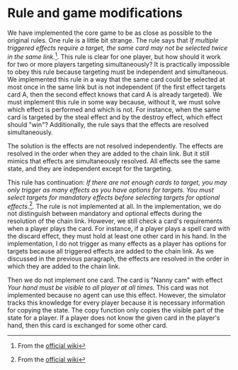 # Rule and game modifications

We have implemented the core game to be as close as possible to the original rules.
One rule is a little bit strange. The rule says that _If multiple triggered effects require a target, the same card may not be selected twice in the same link._[^effects]. This rule is clear for one player, but how should it work for two or more players targeting simultaneously? It is practically impossible to obey this rule because targeting must be independent and simultaneous. We implemented this rule in a way that the same card could be selected at most once in the same link but is not independent (if the first effect targets card A, then the second effect knows that card A is already targeted). We must implement this rule in some way because, without it, we must solve which effect is performed and which is not.
For instance, when the same card is targeted by the steal effect and by the destroy effect, which effect should "win"? Additionally, the rule says that the effects are resolved simultaneously.

[^effects]: From the [official wiki](http://unstablegameswiki.com/index.php?title=UU_Game_Terminology_-_Effects)

The solution is the effects are not resolved independently. The effects are resolved in the order when they are added to the chain link. But it still mimics that effects are simultaneously resolved. All effects see the same state, and they are independent except for the targeting.

This rule has continuation:
_If there are not enough cards to target, you may only trigger as many effects as you have options for targets. You must select targets for mandatory effects before selecting targets for optional effects._[^effects].
The rule is not implemented at all. In the implementation, we do not distinguish between mandatory and optional effects during the resolution of the chain link. However, we still check a card's requirements when a player plays the card. For instance, if a player plays a spell card with the discard effect, they must hold at least one other card in his hand. In the implementation, I do not trigger as many effects as a player has options for targets because all triggered effects are added to the chain link. As we discussed in the previous paragraph, the effects are resolved in the order in which they are added to the chain link.

Then we do not implement one card. The card is "Nanny cam" with effect _Your hand must be visible to all player at all times._ This card was not implemented because no agent can use this effect. However, the simulator tracks this knowledge for every player because it is necessary information for copying the state. The copy function only copies the visible part of the state for a player. If a player does not know the given card in the player's hand, then this card is exchanged for some other card.
